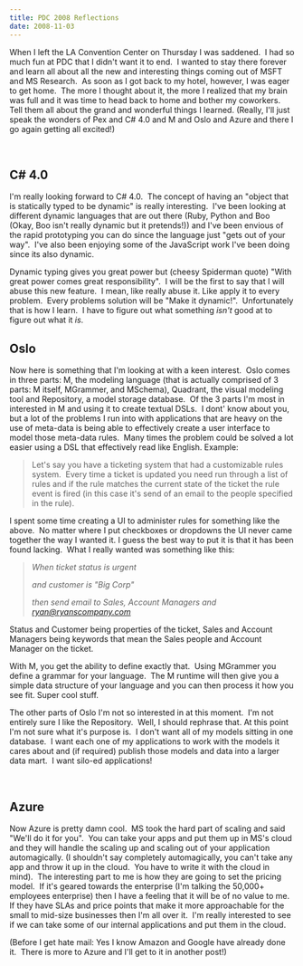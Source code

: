 ```yaml
---
title: PDC 2008 Reflections
date: 2008-11-03
---
```

When I left the LA Convention Center on Thursday I was saddened.  I had
so much fun at PDC that I didn't want it to end.  I wanted to stay there
forever and learn all about all the new and interesting things coming
out of MSFT and MS Research.  As soon as I got back to my hotel,
however, I was eager to get home.  The more I thought about it, the more
I realized that my brain was full and it was time to head back to home
and bother my coworkers.  Tell them all about the grand and wonderful
things I learned. (Really, I'll just speak the wonders of Pex and C\#
4.0 and M and Oslo and Azure and there I go again getting all excited!)

 

## C\# 4.0

I'm really looking forward to C\# 4.0.  The concept of having an "object
that is statically typed to be dynamic" is really interesting.  I've
been looking at different dynamic languages that are out there (Ruby,
Python and Boo (Okay, Boo isn't really dynamic but it pretends!)) and
I've been envious of the rapid prototyping you can do since the language
just "gets out of your way".  I've also been enjoying some of the
JavaScript work I've been doing since its also dynamic.

Dynamic typing gives you great power but (cheesy Spiderman quote) "With
great power comes great responsibility".  I will be the first to say
that I will abuse this new feature.  I mean, like really abuse it. Like
apply it to every problem.  Every problems solution will be "Make it
dynamic!".  Unfortunately that is how I learn.  I have to figure out
what something *isn't* good at to figure out what it *is*.

## Oslo

Now here is something that I'm looking at with a keen interest.  Oslo
comes in three parts: M, the modeling language (that is actually
comprised of 3 parts: M itself, MGrammer, and MSchema), Quadrant, the
visual modeling tool and Repository, a model storage database.  Of the 3
parts I'm most in interested in M and using it to create textual DSLs. 
I dont' know about you, but a lot of the problems I run into with
applications that are heavy on the use of meta-data is being able to
effectively create a user interface to model those meta-data rules. 
Many times the problem could be solved a lot easier using a DSL that
effectively read like English. Example:

> Let's say you have a ticketing system that had a customizable rules
> system.  Every time a ticket is updated you need run through a list of
> rules and if the rule matches the current state of the ticket the rule
> event is fired (in this case it's send of an email to the people
> specified in the rule).

I spent some time creating a UI to administer rules for something like
the above.  No matter where I put checkboxes or dropdowns the UI never
came together the way I wanted it. I guess the best way to put it is
that it has been found lacking.  What I really wanted was something like
this:

> *When ticket status is urgent*
>
> *and customer is "Big Corp"*
>
> *then send email to Sales, Account Managers and ryan@ryanscompany.com*

Status and Customer being properties of the ticket, Sales and Account
Managers being keywords that mean the Sales people and Account Manager
on the ticket.

With M, you get the ability to define exactly that.  Using MGrammer you
define a grammar for your language.  The M runtime will then give you a
simple data structure of your language and you can then process it how
you see fit. Super cool stuff.

The other parts of Oslo I'm not so interested in at this moment.  I'm
not entirely sure I like the Repository.  Well, I should rephrase that.
At this point I'm not sure what it's purpose is.  I don't want all of my
models sitting in one database.  I want each one of my applications to
work with the models it cares about and (if required) publish those
models and data into a larger data mart.  I want silo-ed applications! 

 

## Azure

Now Azure is pretty damn cool.  MS took the hard part of scaling and
said "We'll do it for you".  You can take your apps and put them up in
MS's cloud and they will handle the scaling up and scaling out of your
application automagically. (I shouldn't say completely automagically,
you can't take any app and throw it up in the cloud.  You have to write
it with the cloud in mind).  The interesting part to me is how they are
going to set the pricing model.  If it's geared towards the enterprise
(I'm talking the 50,000+ employees enterprise) then I have a feeling
that it will be of no value to me.  If they have SLAs and price points
that make it more approachable for the small to mid-size businesses then
I'm all over it.  I'm really interested to see if we can take some of
our internal applications and put them in the cloud.

(Before I get hate mail: Yes I know Amazon and Google have already done
it.  There is more to Azure and I'll get to it in another post!)
